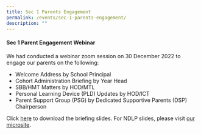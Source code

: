 ```yaml
---
title: Sec 1 Parents Engagement
permalink: /events/sec-1-parents-engagement/
description: ""
---
```


#### Sec 1 Parent Engagement Webinar

We had conducted a webinar zoom session on 30 December 2022 to engage our parents on the following:

* Welcome Address by School Principal  
* Cohort Administration Briefing by Year Head  
* SBB/HMT Matters by HOD/MTL
* Personal Learning Device (PLD) Updates by HOD/ICT
* Parent Support Group (PSG) by Dedicated Supportive Parents (DSP) Chairperson

Click [here](/files/Sec%201%20Registration/Sec%201%20Parent%20Engagement%20Webinar%202023_Year%20Head%20Component.pdf) to download the briefing slides. For NDLP slides, please visit [our microsite](https://sites.google.com/moe.edu.sg/dmnndlp/home).